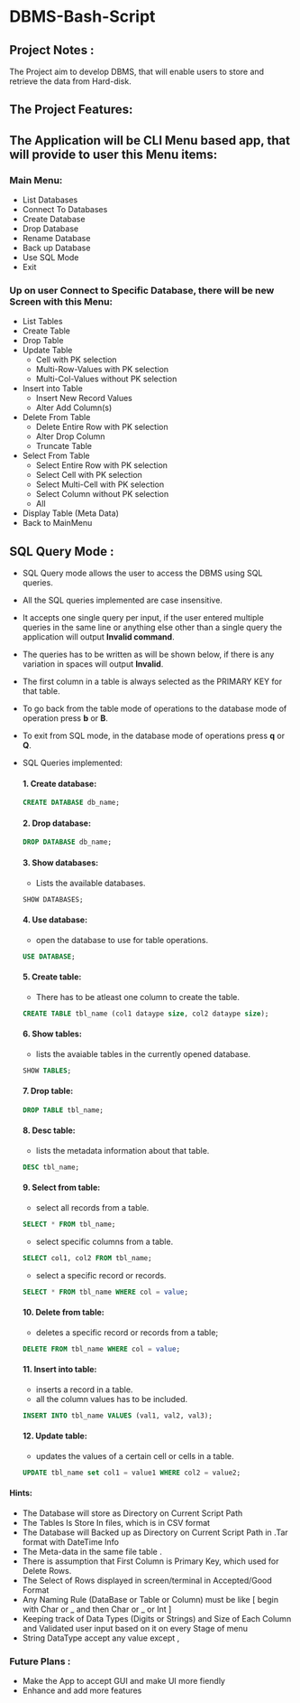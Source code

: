 # DBMS-Bash-Script

## Project Notes : 

The Project aim to develop DBMS, that will enable users to store and retrieve the data from Hard-disk.

## The Project Features:
## The Application will be CLI Menu based app, that will provide to user this Menu items:
### Main Menu:
- List Databases
- Connect To Databases
- Create Database
- Drop Database
- Rename Database
- Back up Database
- Use SQL Mode
- Exit 

### Up on user Connect to Specific Database, there will be new Screen with this Menu: 
- List Tables
- Create Table  
- Drop Table 
- Update Table 
  - Cell with PK selection
  - Multi-Row-Values with PK selection
  - Multi-Col-Values without PK selection
- Insert into Table 
  - Insert New Record Values 
  - Alter Add Column(s)
- Delete From Table  
  - Delete Entire Row with PK selection
  - Alter Drop Column
  - Truncate Table
- Select From Table
  - Select Entire Row with PK selection
  - Select Cell with PK selection
  - Select Multi-Cell with PK selection
  - Select Column without PK selection
  - All
- Display Table (Meta Data)
- Back to MainMenu 

## SQL Query Mode : 
- SQL Query mode allows the user to access the DBMS using SQL queries.
- All the SQL queries implemented are case insensitive.
- It accepts one single query per input, if the user entered multiple queries in the same line or anything else other than a single query the application will output **Invalid command**.
- The queries has to be written as will be shown below, if there is any variation in spaces will output **Invalid**.
- The first column in a table is always selected as the PRIMARY KEY for that table.
- To go back from the table mode of operations to the database mode of operation press **b** or **B**.
- To exit from SQL mode, in the database mode of operations press **q** or **Q**.
- SQL Queries implemented:

   #### **1. Create database:**
    ``` sql
    CREATE DATABASE db_name;
    ```
  #### **2. Drop database:**
    ``` sql
    DROP DATABASE db_name;
    ```
  #### **3. Show databases:**
  - Lists the available databases.
   ``` sql
   SHOW DATABASES;
   ```
  #### **4. Use database:**
  - open the database to use for table operations.
  ``` sql
  USE DATABASE;
  ```
  #### **5. Create table:**
  - There has to be atleast one column to create the table.
  ``` sql
  CREATE TABLE tbl_name (col1 dataype size, col2 dataype size);
  ```
  #### **6. Show tables:**
  - lists the avaiable tables in the currently opened database.
  ``` sql
  SHOW TABLES;
  ```
  #### **7. Drop table:**
  ``` sql
  DROP TABLE tbl_name;
  ```
  #### **8. Desc table:**
  - lists the metadata information about that table.
  ``` sql
  DESC tbl_name;
  ```
  #### **9. Select from table:**
  - select all records from a table.
  ``` sql
  SELECT * FROM tbl_name;
  ```
  - select specific columns from a table.
  ``` sql
  SELECT col1, col2 FROM tbl_name;
  ```
  - select a specific record or records.
  ``` sql
  SELECT * FROM tbl_name WHERE col = value;
  ```
  #### **10. Delete from table:**
  - deletes a specific record or records from a table;
  ``` sql
  DELETE FROM tbl_name WHERE col = value;
  ```
  #### **11. Insert into table:**
  - inserts a record in a table.
  - all the column values has to be included.
  ``` sql
  INSERT INTO tbl_name VALUES (val1, val2, val3);
  ```
  #### **12. Update table:**
  - updates the values of a certain cell or cells in a table.
  ``` sql
  UPDATE tbl_name set col1 = value1 WHERE col2 = value2;
  ```




####  Hints:
- The Database will store as Directory on Current Script Path 
- The Tables Is Store In files, which is in CSV format 
- The Database will Backed up as Directory on Current Script Path in .Tar format with DateTime Info 
- The Meta-data in the same file table .
- There is assumption that First Column is Primary Key, which used for Delete Rows.
- The Select of Rows displayed in screen/terminal in Accepted/Good Format
- Any Naming Rule (DataBase or Table or Column) must be like [ begin with Char or _ and then Char or _ or Int   ]
- Keeping track of Data Types (Digits or Strings) and Size of Each Column and Validated user input based on it on every Stage of menu 
- String DataType accept any value except ,  



### Future Plans :
- Make the App to accept GUI and make UI more fiendly 
- Enhance and add more features
